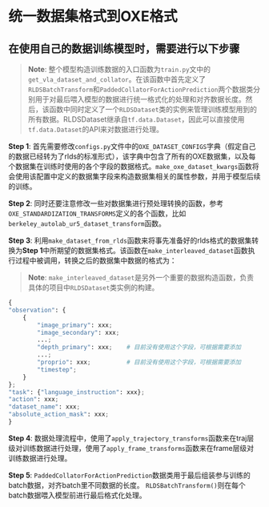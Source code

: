 # 统一数据集格式到OXE格式

## 在使用自己的数据训练模型时，需要进行以下步骤

> **Note**: 整个模型构造训练数据的入口函数为`train.py`文中的`get_vla_dataset_and_collator`。在该函数中首先定义了`RLDSBatchTransform`和`PaddedCollatorForActionPrediction`两个数据类分别用于对最后喂入模型的数据进行统一格式化的处理和对齐数据长度。然后，该函数中同时定义了一个`RLDSDataset`类的实例来管理训练模型用到的所有数据。RLDSDataset继承自`tf.data.Dataset`，因此可以直接使用`tf.data.Dataset`的API来对数据进行处理。

**Step 1**: 首先需要修改`configs.py`文件中的`OXE_DATASET_CONFIGS`字典（假定自己的数据已经转为了rlds的标准形式），该字典中包含了所有的OXE数据集，以及每个数据集在训练时使用的各个字段的数据格式。`make_oxe_dataset_kwargs`函数将会使用该配置中定义的数据集字段来构造数据集相关的属性参数，并用于模型后续的训练。

**Step 2**: 同时还要注意修改一些对数据集进行预处理转换的函数，参考`OXE_STANDARDIZATION_TRANSFORMS`定义的各个函数，比如`berkeley_autolab_ur5_dataset_transform`函数。

**Step 3**: 利用`make_dataset_from_rlds`函数来将事先准备好的rlds格式的数据集转换为**Step 1**中所期望的数据集格式。该函数在`make_interleaved_dataset`函数执行过程中被调用，转换之后的数据集中数据的格式为：

> **Note**: `make_interleaved_dataset`是另外一个重要的数据构造函数，负责具体的项目中`RLDSDataset`类实例的构建。

```python
{
"observation": {
    {
        "image_primary": xxx;
        "image_secondary": xxx;
        ...;
        "depth_primary": xxx;    # 目前没有使用这个字段，可根据需要添加
        ...;
        "proprio": xxx;          # 目前没有使用这个字段，可根据需要添加
        "timestep";
    }
};
"task": {"language_instruction": xxx};
"action": xxx;
"dataset_name": xxx;
"absolute_action_mask": xxx;
}
```

**Step 4**: 数据处理流程中，使用了`apply_trajectory_transforms`函数来在traj层级对训练数据进行处理，使用了`apply_frame_transforms`函数来在frame层级对训练数据进行处理。

**Step 5**: `PaddedCollatorForActionPrediction`数据类用于最后组装参与训练的batch数据，对齐batch里不同数据的长度。 `RLDSBatchTransform()`则在每个batch数据喂入模型前进行最后格式化处理。
